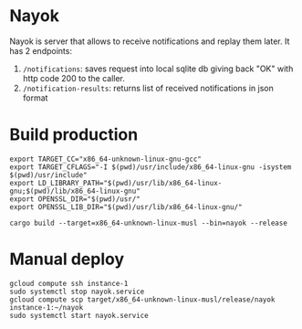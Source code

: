 Nayok
=
Nayok is server that allows to receive notifications and replay them later.
It has 2 endpoints:
1. `/notifications`: saves request into local sqlite db giving back "OK" 
with http code 200 to the caller. 
2. `/notification-results`: returns list of received notifications in json format  


Build production
=
```shell script  
export TARGET_CC="x86_64-unknown-linux-gnu-gcc"
export TARGET_CFLAGS="-I $(pwd)/usr/include/x86_64-linux-gnu -isystem $(pwd)/usr/include"
export LD_LIBRARY_PATH="$(pwd)/usr/lib/x86_64-linux-gnu;$(pwd)/lib/x86_64-linux-gnu"
export OPENSSL_DIR="$(pwd)/usr/"
export OPENSSL_LIB_DIR="$(pwd)/usr/lib/x86_64-linux-gnu/"

cargo build --target=x86_64-unknown-linux-musl --bin=nayok --release
```     
Manual deploy
=
```shell script
gcloud compute ssh instance-1
sudo systemctl stop nayok.service 
gcloud compute scp target/x86_64-unknown-linux-musl/release/nayok instance-1:~/nayok
sudo systemctl start nayok.service
```
